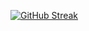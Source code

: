 [![GitHub Streak](https://streak-stats.demolab.com?user=abishuablessmic&theme=chartreuse-dark&hide_border=true)](https://git.io/streak-stats)
